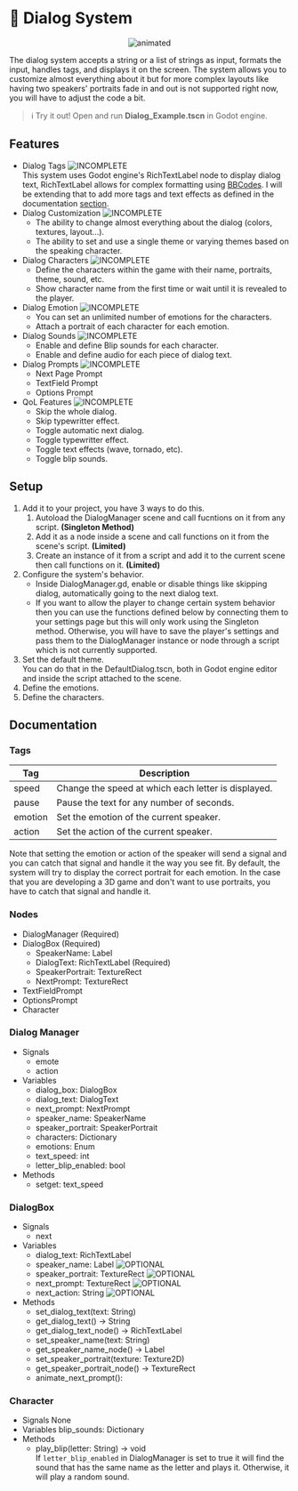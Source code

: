 # 💬 Dialog System

<p align="center">
  <img src="https://github.com/noufbmdev/Godot-Systems/assets/53019688/762553ac-b8b9-406e-8a96-1a14c7ea114f" alt="animated" />
</p>

The dialog system accepts a string or a list of strings as input, formats the input, handles tags,
and displays it on the screen. The system allows you to customize almost everything about it but for
more complex layouts like having two speakers' portraits fade in and out is not supported right now,
you will have to adjust the code a bit.

> ℹ️ Try it out!
> Open and run **Dialog_Example.tscn** in Godot engine.

## Features
- Dialog Tags ![INCOMPLETE](https://img.shields.io/badge/Incomplete-orange)
<br/>This system uses Godot engine's RichTextLabel node to display dialog text, RichTextLabel allows for
complex formatting using [BBCodes](https://docs.godotengine.org/en/stable/tutorials/ui/bbcode_in_richtextlabel.html).
I will be extending that to add more tags and text effects as defined in the documentation [section](#tags).
- Dialog Customization ![INCOMPLETE](https://img.shields.io/badge/Incomplete-orange)
	- The ability to change almost everything about the dialog (colors, textures, layout...).
	- The ability to set and use a single theme or varying themes based on the speaking character.
- Dialog Characters ![INCOMPLETE](https://img.shields.io/badge/Incomplete-orange)
	- Define the characters within the game with their name, portraits, theme, sound, etc.
	- Show character name from the first time or wait until it is revealed to the player.
- Dialog Emotion ![INCOMPLETE](https://img.shields.io/badge/Incomplete-orange)
	- You can set an unlimited number of emotions for the characters.
	- Attach a portrait of each character for each emotion.
- Dialog Sounds ![INCOMPLETE](https://img.shields.io/badge/Incomplete-orange)
	- Enable and define Blip sounds for each character.
	- Enable and define audio for each piece of dialog text.
- Dialog Prompts ![INCOMPLETE](https://img.shields.io/badge/Incomplete-orange)
	- Next Page Prompt
	- TextField Prompt
	- Options Prompt
- QoL Features ![INCOMPLETE](https://img.shields.io/badge/Incomplete-orange)
	- Skip the whole dialog.
	- Skip typewritter effect.
	- Toggle automatic next dialog.
	- Toggle typewritter effect.
	- Toggle text effects (wave, tornado, etc).
	- Toggle blip sounds.

## Setup
1. Add it to your project, you have 3 ways to do this.
	1. Autoload the DialogManager scene and call fucntions on it from any script. **(Singleton Method)**
	2. Add it as a node inside a scene and call functions on it from the scene's script. **(Limited)**
	3. Create an instance of it from a script and add it to the current scene then call functions on it. **(Limited)**
2. Configure the system's behavior.
	- Inside DialogManager.gd, enable or disable things like skipping dialog, automatically going
	to the next dialog text.
	- If you want to allow the player to change certain system behavior then you can use the functions
	defined below by connecting them to your settings page but this will only work using the Singleton method.
	Otherwise, you will have to save the player's settings and pass them to the DialogManager instance or node
	through a script which is not currently supported.
3. Set the default theme.
<br/>You can do that in the DefaultDialog.tscn, both in Godot engine editor and inside the script
attached to the scene.
4. Define the emotions.
5. Define the characters.

## Documentation
### Tags
| Tag     | Description                                         |
|---------|-----------------------------------------------------|
| speed   | Change the speed at which each letter is displayed. |
| pause   | Pause the text for any number of seconds.           |
| emotion | Set the emotion of the current speaker.             |
| action  | Set the action of the current speaker.              |

Note that setting the emotion or action of the speaker will send a signal and you can catch that
signal and handle it the way you see fit. By default, the system will try to display the correct
portrait for each emotion. In the case that you are developing a 3D game and don't want to use
portraits, you have to catch that signal and handle it.

### Nodes
- DialogManager (Required)
- DialogBox (Required)
	- SpeakerName: Label
	- DialogText: RichTextLabel (Required)
	- SpeakerPortrait: TextureRect
	- NextPrompt: TextureRect
- TextFieldPrompt
- OptionsPrompt
- Character

### Dialog Manager
- Signals
	- emote
	- action
- Variables
	- dialog_box: DialogBox
	- dialog_text: DialogText
	- next_prompt: NextPrompt
	- speaker_name: SpeakerName
	- speaker_portrait: SpeakerPortrait
	- characters: Dictionary
	- emotions: Enum
	- text_speed: int
	- letter_blip_enabled: bool
- Methods
	- setget: text_speed

### DialogBox
- Signals
	- next
- Variables
	- dialog_text: RichTextLabel
	- speaker_name: Label
	![OPTIONAL](https://img.shields.io/badge/Optional-purple)
	- speaker_portrait: TextureRect
	![OPTIONAL](https://img.shields.io/badge/Optional-purple)
	- next_prompt: TextureRect
	![OPTIONAL](https://img.shields.io/badge/Optional-purple)
	- next_action: String
	![OPTIONAL](https://img.shields.io/badge/Optional-purple)
- Methods
	- set_dialog_text(text: String)
	- get_dialog_text() -> String
	- get_dialog_text_node() -> RichTextLabel
	- set_speaker_name(text: String)
	- get_speaker_name_node() -> Label
	- set_speaker_portrait(texture: Texture2D)
	- get_speaker_portrait_node() -> TextureRect
	- animate_next_prompt():

### Character
- Signals
	None
- Variables
	blip_sounds: Dictionary
- Methods
	- play_blip(letter: String) -> void
	<br/>If `letter_blip_enabled` in DialogManager is set to true it will find the sound that has
	the same name as the letter and plays it. Otherwise, it will play a random sound.
